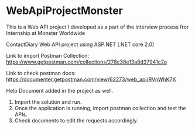 # WebApiProjectMonster

This is a Web API project I developed as a part of the interview process fror Internship at Monster Worldwide

ContactDiary Web API project using ASP.NET (.NET core 2.0)

Link to import Postman Collection: https://www.getpostman.com/collections/278c38e13a8d37941c2a

Link to check postman docs: https://documenter.getpostman.com/view/62273/web_api/RVnWhK7X

Help Document added in the project as well. 

1) Import the solution and run. 
2) Once the application is running, import postman collection and test the APIs.
3) Check documents to edit the requests accordingly. 

